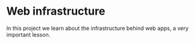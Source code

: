# Web infrastructure

In this project we learn about the infrastructure behind web apps, a very important lesson.
